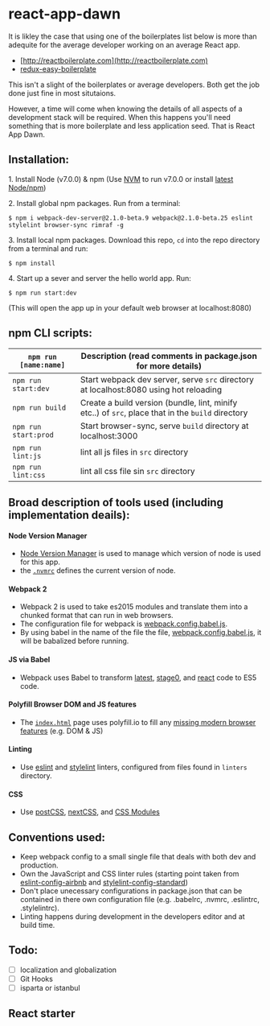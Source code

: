 # react-app-dawn

It is likley the case that using one of the boilerplates list below is more than adequite for the average developer working on an average React app.

* [http://reactboilerplate.com](http://reactboilerplate.com)
* [redux-easy-boilerplate](https://github.com/anorudes/redux-easy-boilerplate)

This isn't a slight of the boilerplates or average developers. Both get the job done just fine in most situtaions.

However, a time will come when knowing the details of all aspects of a development stack will be required. When this happens you'll need something that is more boilerplate and less application seed. That is React App Dawn.

## Installation:

1\. Install Node (v7.0.0) & npm (Use [NVM](https://github.com/creationix/nvm) to run v7.0.0 or install [latest Node/npm](https://nodejs.org/en/))

2\. Install global npm packages. Run from a terminal:

`$ npm i webpack-dev-server@2.1.0-beta.9 webpack@2.1.0-beta.25 eslint stylelint browser-sync rimraf -g`

3\. Install local npm packages. Download this repo, `cd` into the repo directory from a terminal and run:

`$ npm install`

4\. Start up a sever and server the hello world app. Run:

`$ npm run start:dev`

(This will open the app up in your default web browser at localhost:8080)


## npm CLI scripts:

| `npm run [name:name]` |Description (read comments in package.json for more details)|
|------------------|-----------|
|`npm run start:dev`|Start webpack dev server, serve `src` directory at localhost:8080 using hot reloading|
|`npm run build`|Create a build version (bundle, lint, minify etc..) of `src`, place that in the `build` directory|
|`npm run start:prod`|Start browser-sync, serve `build` directory at localhost:3000|
|`npm run lint:js`|lint all js files in `src` directory|
|`npm run lint:css`|lint all css file sin `src` directory|

## Broad description of tools used (including implementation deails):

#### Node Version Manager

* [Node Version Manager](https://github.com/creationix/nvm) is used to manage which version of node is used for this app.
* the [`.nvmrc`](.nvmrc) defines the current version of node.

#### Webpack 2

* Webpack 2 is used to take es2015 modules and translate them into a chunked format that can run in web browsers.
* The configuration file for webpack is [webpack.config.babel.js](webpack.config.babel.js). 
* By using babel in the name of the file the file, [webpack.config.babel.js](webpack.config.babel.js), it will be babalized before running.

#### JS via Babel

* Webpack uses Babel to transform [latest](http://babeljs.io/docs/plugins/preset-latest/), [stage0](http://babeljs.io/docs/plugins/preset-stage-0/), and [react](http://babeljs.io/docs/plugins/preset-react/) code to ES5 code.

#### Polyfill Browser DOM and JS features

* The [`index.html`](src/index.html) page uses polyfill.io to fill any [missing modern browser features](https://polyfill.io/v2/docs/features/) (e.g. DOM & JS)

#### Linting

* Use [eslint](http://eslint.org/) and [stylelint](http://stylelint.io/) linters, configured from files found in `linters` directory.

#### CSS

* Use [postCSS](http://postcss.org/),  [nextCSS](http://cssnext.io/), and [CSS Modules](https://github.com/css-modules/css-modules)

## Conventions used:

* Keep webpack config to a small single file that deals with both dev and production.
* Own the JavaScript and CSS linter rules (starting point taken from [eslint-config-airbnb](https://www.npmjs.com/package/eslint-config-airbnb) and [stylelint-config-standard](https://github.com/stylelint/stylelint-config-standard))
* Don't place unecessary configurations in package.json that can be contained in there own configuration file (e.g. .babelrc, .nvmrc, .eslintrc, .stylelintrc).
* Linting happens during development in the developers editor and at build time.

## Todo:

- [ ] localization and globalization
- [ ] Git Hooks
- [ ] isparta or istanbul

## React starter
